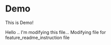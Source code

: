 # Demo
This is Demo!

Hello .. I'm modifying this file...
Modifying file for feature_readme_instruction file